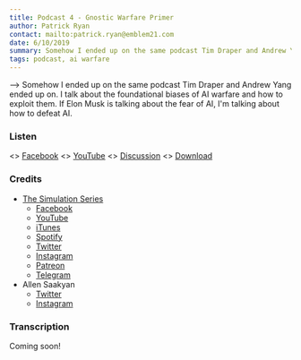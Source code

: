 ```yaml
---
title: Podcast 4 - Gnostic Warfare Primer
author: Patrick Ryan
contact: mailto:patrick.ryan@emblem21.com
date: 6/10/2019
summary: Somehow I ended up on the same podcast Tim Draper and Andrew Yang ended up on.  I talk about the foundational biases of AI warfare and how to exploit them.  If Elon Musk is talking about the fear of AI, I'm talking about how to defeat AI.
tags: podcast, ai warfare
---
```

--> Somehow I ended up on the same podcast Tim Draper and Andrew Yang ended up on.  I talk about the foundational biases of AI warfare and how to exploit them.  If Elon Musk is talking about the fear of AI, I'm talking about how to defeat AI.

### Listen

<> [Facebook](https://www.facebook.com/simulationseries/videos/444207459734304)
<> [YouTube](https://youtu.be/V4PnkaJVxBg?t=86)
<> [Discussion](https://8ch.net/gnosticwarfare/res/605.html)
<> [Download](https://mega.nz/#!mt1ByIrQ!qjb_pwZ89w8-Q5_G0Z46iYQ3IM9fJul1ZIcdADeJHRU)

### Credits

* [The Simulation Series](https://www.simulationseries.com/)
  * [Facebook](https://www.facebook.com/simulationseries)
  * [YouTube](https://www.youtube.com/channel/UC6JhS4GvWf3AJfOTfkrse2w)
  * [iTunes](https://podcasts.apple.com/us/podcast/simulation/id1160455505)
  * [Spotify](https://open.spotify.com/show/4AT6BwdZfBB4evZ8lRZeTr?si=2UKzUfycTkKkX5G7_2x4Zg)
  * [Twitter](https://twitter.com/simulationshow)
  * [Instagram](https://www.instagram.com/simulationseries)
  * [Patreon](https://www.patreon.com/simulationseries)
  * [Telegram](https://t.me/simulationseries)
* Allen Saakyan
  * [Twitter](https://twitter.com/allensaakyan)
  * [Instagram](https://www.instagram.com/allensaakyan)

### Transcription

Coming soon!
